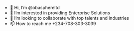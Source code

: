 - 👋 Hi, I’m @obasphereltd
- 👀 I’m interested in providing Enterprise Solutions
- 💞️ I’m looking to collaborate with top talents and industries
- 📫 How to reach me +234-708-303-3039

<!---
obasphere/obasphereltd is a ✨ special ✨ repository because its `README.md` (this file) appears on your GitHub profile.
You can click the Preview link to take a look at your changes.
--->
